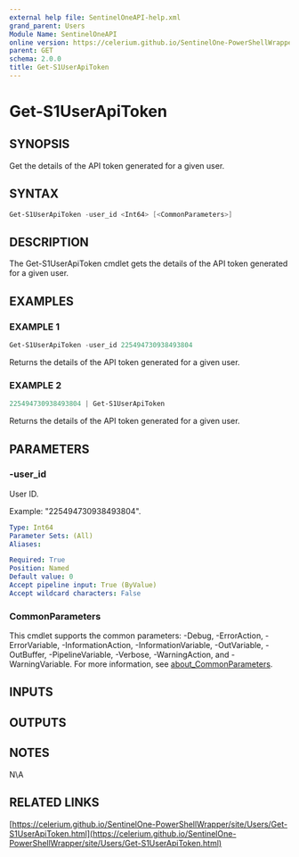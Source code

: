 ```yaml
---
external help file: SentinelOneAPI-help.xml
grand_parent: Users
Module Name: SentinelOneAPI
online version: https://celerium.github.io/SentinelOne-PowerShellWrapper/site/Users/Get-S1UserApiToken.html
parent: GET
schema: 2.0.0
title: Get-S1UserApiToken
---
```


# Get-S1UserApiToken

## SYNOPSIS
Get the details of the API token generated for a given user.

## SYNTAX

```powershell
Get-S1UserApiToken -user_id <Int64> [<CommonParameters>]
```

## DESCRIPTION
The Get-S1UserApiToken cmdlet gets the details of the API token
generated for a given user.

## EXAMPLES

### EXAMPLE 1
```powershell
Get-S1UserApiToken -user_id 225494730938493804
```

Returns the details of the API token generated for a given user.

### EXAMPLE 2
```powershell
225494730938493804 | Get-S1UserApiToken
```

Returns the details of the API token generated for a given user.

## PARAMETERS

### -user_id
User ID.

Example: "225494730938493804".

```yaml
Type: Int64
Parameter Sets: (All)
Aliases:

Required: True
Position: Named
Default value: 0
Accept pipeline input: True (ByValue)
Accept wildcard characters: False
```

### CommonParameters
This cmdlet supports the common parameters: -Debug, -ErrorAction, -ErrorVariable, -InformationAction, -InformationVariable, -OutVariable, -OutBuffer, -PipelineVariable, -Verbose, -WarningAction, and -WarningVariable. For more information, see [about_CommonParameters](http://go.microsoft.com/fwlink/?LinkID=113216).

## INPUTS

## OUTPUTS

## NOTES
N\A

## RELATED LINKS

[https://celerium.github.io/SentinelOne-PowerShellWrapper/site/Users/Get-S1UserApiToken.html](https://celerium.github.io/SentinelOne-PowerShellWrapper/site/Users/Get-S1UserApiToken.html)

